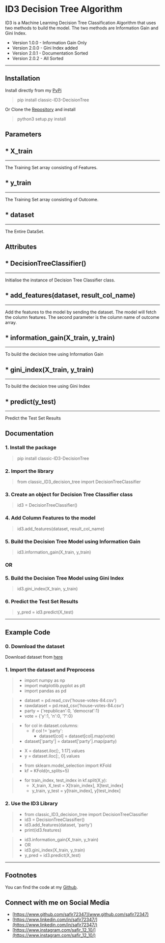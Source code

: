 ID3 Decision Tree Algorithm 
===================


ID3 is a Machine Learning Decision Tree Classification Algorithm that uses two methods to build the model. The two methods are Information Gain and Gini Index.
* Version 1.0.0 - Information Gain Only
* Version 2.0.0 - Gini Index added
* Version 2.0.1 - Documentation Sorted
* Version 2.0.2 - All Sorted

----------


Installation
-------------
Install directly from my [PyPi](https://pypi.org/project/classic-ID3-DecisionTree/)

> pip install classic-ID3-DecisionTree

Or Clone the [Repository](https://github.com/safir72347/ML-ID3-Decision-Tree-Classification-Library-PyPi) and install

> python3 setup.py install

Parameters
-------------

## * X_train 
-------------
The Training Set array consisting of Features.

## * y_train
-------------
The Training Set array consisting of Outcome.

## * dataset
-------------
The Entire DataSet.


Attributes
-------------

## * DecisionTreeClassifier()
-------------
Initialise the instance of Decision Tree Classifier class.

## * add_features(dataset, result_col_name)
-------------
Add the features to the model by sending the dataset. The model will fetch the column features. The second parameter is the column name of outcome array.

## * information_gain(X_train, y_train)
-------------
To build the decision tree using Information Gain

## * gini_index(X_train, y_train)
-------------
To build the decision tree using Gini Index

## * predict(y_test)
-------------
Predict the Test Set Results


<i class="icon-file"></i> Documentation
-------------

### 1.  Install the package
>  pip install classic-ID3-DecisionTree

### 2. Import the library
>  from classic_ID3_decision_tree import DecisionTreeClassifier

### 3. Create an object for Decision Tree Classifier class
> id3 = DecisionTreeClassifier()

### 4. Add Column Features to the model
> id3.add_features(dataset, result_col_name)

### 5. Build the Decision Tree Model using Information Gain
> id3.information_gain(X_train, y_train)

### OR

### 5. Build the Decision Tree Model using Gini Index
> id3.gini_index(X_train, y_train)

### 6. Predict the Test Set Results
> y_pred = id3.predict(X_test)

----------



Example Code
-------------

### 0. Download the dataset
Download dataset from [here](https://drive.google.com/file/d/1qjh3SnbrOY3ROXFYYMbJqQ7SvTbI6iqe/view?usp=sharing)

### 1. Import the dataset and Preprocess
> * import numpy as np
> * import matplotlib.pyplot as plt
> * import pandas as pd

> * dataset = pd.read_csv('house-votes-84.csv')
> * rawdataset = pd.read_csv('house-votes-84.csv')
> * party = {'republican':0, 'democrat':1}
> * vote = {'y':1, 'n':0, '?':0}

> * for col in dataset.columns:
>     * if col != 'party':
>         * dataset[col] = dataset[col].map(vote)
> * dataset['party'] = dataset['party'].map(party)

> * X = dataset.iloc[:, 1:17].values
> * y = dataset.iloc[:, 0].values

> * from sklearn.model_selection import KFold
> * kf = KFold(n_splits=5)

> * for train_index, test_index in kf.split(X,y):
>    * X_train, X_test = X[train_index], X[test_index]
>    * y_train, y_test = y[train_index], y[test_index]

### 2. Use the ID3 Library
> * from classic_ID3_decision_tree import DecisionTreeClassifier
> * id3 = DecisionTreeClassifier()
> * id3.add_features(dataset, 'party')
> * print(id3.features)

> * id3.information_gain(X_train, y_train)
> * OR
> * id3.gini_index(X_train, y_train)
> * y_pred = id3.predict(X_test)


----------



Footnotes
-------------

You can find the code at my [Github](https://github.com/safir72347/ML-ID3-Decision-Tree-Classification-Library-PyPi).



Connect with me on Social Media
-------------

* [https://www.github.com/safir72347](www.github.com/safir72347)
* [https://www.linkedin.com/in/safir72347/](https://www.linkedin.com/in/safir72347/)
* [https://www.instagram.com/safir_12_10/](https://www.instagram.com/safir_12_10/)
